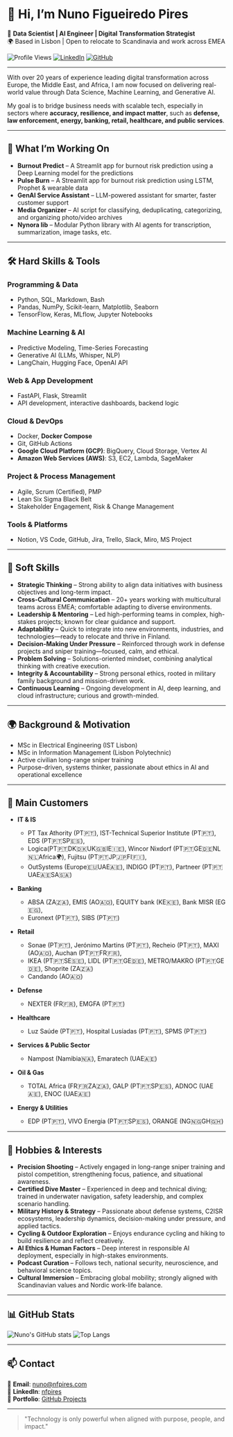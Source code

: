 # 👋 Hi, I’m Nuno Figueiredo Pires

🎯 **Data Scientist | AI Engineer | Digital Transformation Strategist**  
🌍 Based in Lisbon | Open to relocate to Scandinavia and work across EMEA

![Profile Views](https://komarev.com/ghpvc/?username=Nynor-code&color=blueviolet)
[![LinkedIn](https://img.shields.io/badge/LinkedIn-nfpires-blue?logo=linkedin&style=flat-square)](https://linkedin.com/in/nfpires)
[![GitHub](https://img.shields.io/github/followers/Nynor-code?label=Follow&style=social)](https://github.com/Nynor-code)

---

With over 20 years of experience leading digital transformation across Europe, the Middle East, and Africa, I am now focused on delivering real-world value through Data Science, Machine Learning, and Generative AI.

My goal is to bridge business needs with scalable tech, especially in sectors where **accuracy, resilience, and impact matter**, such as **defense, law enforcement, energy, banking, retail, healthcare, and public services**.

---

## 🚀 What I’m Working On

- **Burnout Predict** – A Streamlit app for burnout risk prediction using a Deep Learning model for the predictions
- **Pulse Burn** – A Streamlit app for burnout risk prediction using LSTM, Prophet & wearable data
- **GenAI Service Assistant** – LLM-powered assistant for smarter, faster customer support
- **Media Organizer** – AI script for classifying, deduplicating, categorizing, and organizing photo/video archives
- **Nynora lib** – Modular Python library with AI agents for transcription, summarization, image tasks, etc.

---

## 🛠️ Hard Skills & Tools

### Programming & Data
- Python, SQL, Markdown, Bash
- Pandas, NumPy, Scikit-learn, Matplotlib, Seaborn
- TensorFlow, Keras, MLflow, Jupyter Notebooks

### Machine Learning & AI
- Predictive Modeling, Time-Series Forecasting
- Generative AI (LLMs, Whisper, NLP)
- LangChain, Hugging Face, OpenAI API

### Web & App Development
- FastAPI, Flask, Streamlit
- API development, interactive dashboards, backend logic

### Cloud & DevOps
- Docker, **Docker Compose**
- Git, GitHub Actions
- **Google Cloud Platform (GCP)**: BigQuery, Cloud Storage, Vertex AI
- **Amazon Web Services (AWS)**: S3, EC2, Lambda, SageMaker

### Project & Process Management
- Agile, Scrum (Certified), PMP
- Lean Six Sigma Black Belt
- Stakeholder Engagement, Risk & Change Management

### Tools & Platforms
- Notion, VS Code, GitHub, Jira, Trello, Slack, Miro, MS Project

---

## 🧠 Soft Skills

- **Strategic Thinking** – Strong ability to align data initiatives with business objectives and long-term impact.
- **Cross-Cultural Communication** – 20+ years working with multicultural teams across EMEA; comfortable adapting to diverse environments.
- **Leadership & Mentoring** – Led high-performing teams in complex, high-stakes projects; known for clear guidance and support.
- **Adaptability** – Quick to integrate into new environments, industries, and technologies—ready to relocate and thrive in Finland.
- **Decision-Making Under Pressure** – Reinforced through work in defense projects and sniper training—focused, calm, and ethical.
- **Problem Solving** – Solutions-oriented mindset, combining analytical thinking with creative execution.
- **Integrity & Accountability** – Strong personal ethics, rooted in military family background and mission-driven work.
- **Continuous Learning** – Ongoing development in AI, deep learning, and cloud infrastructure; curious and growth-minded.

---

## 🌍 Background & Motivation

- MSc in Electrical Engineering (IST Lisbon)  
- MSc in Information Management (Lisbon Polytechnic)
- Active civilian long-range sniper training  
- Purpose-driven, systems thinker, passionate about ethics in AI and operational excellence

---

## 🎯 Main Customers

- **IT & IS**

  * PT Tax Athority (PT🇵🇹), IST-Technical Superior Institute (PT🇵🇹), EDS (PT🇵🇹SP🇪🇸), 
  * Logica(PT🇵🇹DK🇩🇰UK🇬🇧IE🇮🇪), Wincor Nixdorf (PT🇵🇹GE🇩🇪NL🇳🇱Africa🌍), Fujitsu (PT🇵🇹JP🇯🇵FI🇫🇮),
  * OutSystems (Europe🇪🇺UAE🇦🇪), INDIGO (PT🇵🇹), Partneer (PT🇵🇹UAE🇦🇪SA🇸🇦)

- **Banking**
  
  * ABSA (ZA🇿🇦), EMIS (AO🇦🇴), EQUITY bank (KE🇰🇪), Bank MISR (EG🇪🇬),
  * Euronext (PT🇵🇹), SIBS (PT🇵🇹)

- **Retail**
  
  * Sonae (PT🇵🇹), Jerónimo Martins (PT🇵🇹), Recheio (PT🇵🇹), MAXI (AO🇦🇴), Auchan (PT🇵🇹FR🇫🇷),
  * IKEA (PT🇵🇹SE🇸🇪), LIDL (PT🇵🇹GE🇩🇪), METRO/MAKRO (PT🇵🇹GE🇩🇪), Shoprite (ZA🇿🇦)
  * Candando (AO🇦🇴)

- **Defense**
  
  * NEXTER (FR🇫🇷), EMGFA (PT🇵🇹)

- **Healthcare**
  
  * Luz Saúde (PT🇵🇹), Hospital Lusíadas (PT🇵🇹), SPMS (PT🇵🇹)

- **Services & Public Sector**
   
  * Nampost (Namibia🇳🇦), Emaratech (UAE🇦🇪)

- **Oil & Gas**
  
  * TOTAL Africa (FR🇫🇷ZA🇿🇦), GALP (PT🇵🇹SP🇪🇸), ADNOC (UAE🇦🇪), ENOC (UAE🇦🇪)

- **Energy & Utilities**
   
  * EDP (PT🇵🇹), VIVO Energia (PT🇵🇹SP🇪🇸), ORANGE (NG🇳🇬GH🇬🇭)

---

## 🎯 Hobbies & Interests

- **Precision Shooting** – Actively engaged in long-range sniper training and pistol competition, strengthening focus, patience, and situational awareness.
- **Certified Dive Master** – Experienced in deep and technical diving; trained in underwater navigation, safety leadership, and complex scenario handling.
- **Military History & Strategy** – Passionate about defense systems, C2ISR ecosystems, leadership dynamics, decision-making under pressure, and applied tactics.
- **Cycling & Outdoor Exploration** – Enjoys endurance cycling and hiking to build resilience and reflect creatively.
- **AI Ethics & Human Factors** – Deep interest in responsible AI deployment, especially in high-stakes environments.
- **Podcast Curation** – Follows tech, national security, neuroscience, and behavioral science topics.
- **Cultural Immersion** – Embracing global mobility; strongly aligned with Scandinavian values and Nordic work-life balance.

---

## 📊 GitHub Stats

![Nuno's GitHub stats](https://github-readme-stats.vercel.app/api?username=Nynor-code&show_icons=true&theme=gruvbox)
![Top Langs](https://github-readme-stats.vercel.app/api/top-langs/?username=Nynor-code&layout=compact&theme=gruvbox)

---

## 📫 Contact

📧 **Email**: nuno@nfpires.com  
🔗 **LinkedIn**: [nfpires](https://linkedin.com/in/nfpires)  
📁 **Portfolio**: [GitHub Projects](https://github.com/Nynor-code)

---

> "Technology is only powerful when aligned with purpose, people, and impact."
